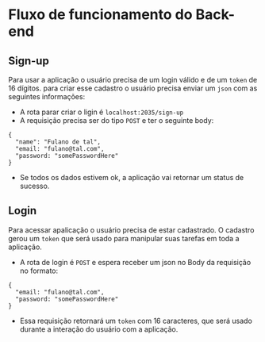 # Fluxo de funcionamento do Back-end

## Sign-up

Para usar a aplicação o usuário precisa de um login válido e de um `token` de 16 dígitos. para criar esse cadastro o usuário precisa enviar um `json` com as seguintes informações:

- A rota parar criar o ligin é `localhost:2035/sign-up`
- A requisição precisa ser do tipo `POST` e ter o seguinte body:

```
{
  "name": "Fulano de tal",
  "email: "fulano@tal.com",
  "password: "somePasswordHere"
}
```
- Se todos os dados estivem ok, a aplicação vai retornar um status de sucesso.

## Login

Para acessar apalicação o usuário precisa de estar cadastrado. O cadastro gerou um `token` que será usado para manipular suas tarefas em toda a aplicação.

- A rota de  login é `POST` e espera receber um json no Body da requisição no formato:

```
{
  "email: "fulano@tal.com",
  "password: "somePasswordHere"
}
``` 
- Essa requisição retornará um `token` com 16 caracteres, que será usado durante a interação do usuário com a aplicação.